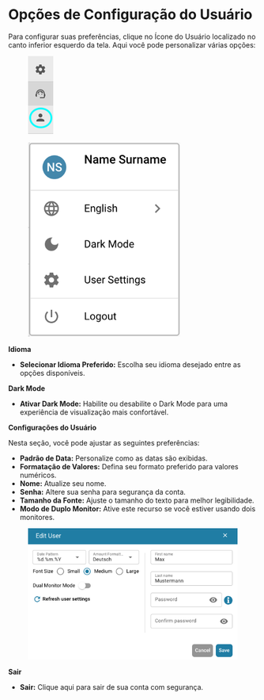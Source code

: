 # Opções de Configuração do Usuário

Para configurar suas preferências, clique no Ícone do Usuário localizado no canto inferior esquerdo da tela. Aqui você pode personalizar várias opções:

<figure><img src="../../.gitbook/assets/user-config (1).png" alt=""><figcaption></figcaption></figure>

<figure><img src="../../.gitbook/assets/user_config_options_2.png" alt="" width="308"><figcaption></figcaption></figure>

**Idioma**

* **Selecionar Idioma Preferido:** Escolha seu idioma desejado entre as opções disponíveis.

**Dark Mode**

* **Ativar Dark Mode:** Habilite ou desabilite o Dark Mode para uma experiência de visualização mais confortável.

**Configurações do Usuário**

Nesta seção, você pode ajustar as seguintes preferências:

* **Padrão de Data:** Personalize como as datas são exibidas.
* **Formatação de Valores:** Defina seu formato preferido para valores numéricos.
* **Nome:** Atualize seu nome.
* **Senha:** Altere sua senha para segurança da conta.
* **Tamanho da Fonte:** Ajuste o tamanho do texto para melhor legibilidade.
* **Modo de Duplo Monitor:** Ative este recurso se você estiver usando dois monitores.

<figure><img src="../../.gitbook/assets/user-config3.png" alt=""><figcaption></figcaption></figure>

**Sair**

* **Sair:** Clique aqui para sair de sua conta com segurança.

